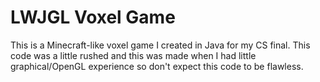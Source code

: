 # LWJGL Voxel Game
This is a Minecraft-like voxel game I created in Java for my CS final. This code was a little rushed and this was made when I had little graphical/OpenGL experience so don't expect this code to be flawless.
